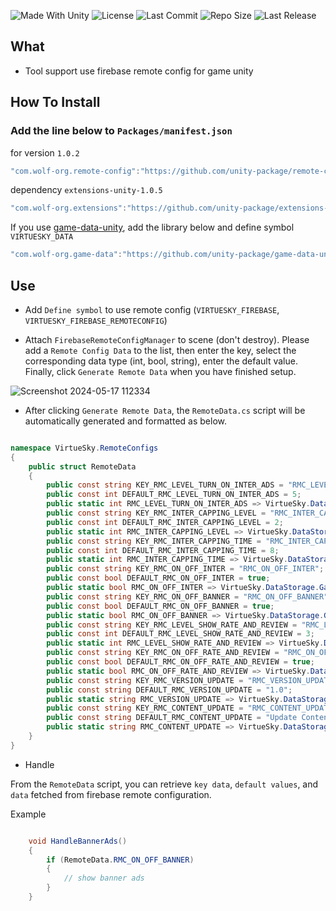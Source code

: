 <p align="left">
  <a>
    <img alt="Made With Unity" src="https://img.shields.io/badge/made%20with-Unity-57b9d3.svg?logo=Unity">
  </a>
  <a>
    <img alt="License" src="https://img.shields.io/github/license/unity-package/remote-config-manager-unity?logo=github">
  </a>
  <a>
    <img alt="Last Commit" src="https://img.shields.io/github/last-commit/unity-package/remote-config-manager-unity?logo=Mapbox&color=orange">
  </a>
  <a>
    <img alt="Repo Size" src="https://img.shields.io/github/repo-size/unity-package/remote-config-manager-unity?logo=VirtualBox">
  </a>
  <a>
    <img alt="Last Release" src="https://img.shields.io/github/v/release/unity-package/remote-config-manager-unity?include_prereleases&logo=Dropbox&color=yellow">
  </a>
</p>

## What
- Tool support use firebase remote config for game unity
## How To Install

### Add the line below to `Packages/manifest.json`

for version `1.0.2`
```csharp
"com.wolf-org.remote-config":"https://github.com/unity-package/remote-config-manager-unity.git#1.0.2",
```
dependency `extensions-unity-1.0.5`
```csharp
"com.wolf-org.extensions":"https://github.com/unity-package/extensions-unity.git#1.0.5",
```
If you use [game-data-unity](https://github.com/wolf-package/game-data-unity), add the library below and define symbol `VIRTUESKY_DATA`
```csharp
"com.wolf-org.game-data":"https://github.com/unity-package/game-data-unity.git#1.0.2",
```

## Use

- Add `Define symbol` to use remote config  (`VIRTUESKY_FIREBASE`, `VIRTUESKY_FIREBASE_REMOTECONFIG`)

- Attach `FirebaseRemoteConfigManager` to scene (don't destroy). Please add a `Remote Config Data` to the list, then enter the key, select the corresponding data type (int, bool, string), enter the default value. Finally, click `Generate Remote Data` when you have finished setup.

![Screenshot 2024-05-17 112334](https://github.com/wolf-package/unity-common/assets/102142404/728f0c8e-f604-4153-acea-63feac00ab52)

- After clicking `Generate Remote Data`, the `RemoteData.cs` script will be automatically generated and formatted as below.

```csharp

namespace VirtueSky.RemoteConfigs
{
	public struct RemoteData
	{
		public const string KEY_RMC_LEVEL_TURN_ON_INTER_ADS = "RMC_LEVEL_TURN_ON_INTER_ADS";
		public const int DEFAULT_RMC_LEVEL_TURN_ON_INTER_ADS = 5;
		public static int RMC_LEVEL_TURN_ON_INTER_ADS => VirtueSky.DataStorage.GameData.Get(KEY_RMC_LEVEL_TURN_ON_INTER_ADS, DEFAULT_RMC_LEVEL_TURN_ON_INTER_ADS);
		public const string KEY_RMC_INTER_CAPPING_LEVEL = "RMC_INTER_CAPPING_LEVEL";
		public const int DEFAULT_RMC_INTER_CAPPING_LEVEL = 2;
		public static int RMC_INTER_CAPPING_LEVEL => VirtueSky.DataStorage.GameData.Get(KEY_RMC_INTER_CAPPING_LEVEL, DEFAULT_RMC_INTER_CAPPING_LEVEL);
		public const string KEY_RMC_INTER_CAPPING_TIME = "RMC_INTER_CAPPING_TIME";
		public const int DEFAULT_RMC_INTER_CAPPING_TIME = 8;
		public static int RMC_INTER_CAPPING_TIME => VirtueSky.DataStorage.GameData.Get(KEY_RMC_INTER_CAPPING_TIME, DEFAULT_RMC_INTER_CAPPING_TIME);
		public const string KEY_RMC_ON_OFF_INTER = "RMC_ON_OFF_INTER";
		public const bool DEFAULT_RMC_ON_OFF_INTER = true;
		public static bool RMC_ON_OFF_INTER => VirtueSky.DataStorage.GameData.Get(KEY_RMC_ON_OFF_INTER, DEFAULT_RMC_ON_OFF_INTER);
		public const string KEY_RMC_ON_OFF_BANNER = "RMC_ON_OFF_BANNER";
		public const bool DEFAULT_RMC_ON_OFF_BANNER = true;
		public static bool RMC_ON_OFF_BANNER => VirtueSky.DataStorage.GameData.Get(KEY_RMC_ON_OFF_BANNER, DEFAULT_RMC_ON_OFF_BANNER);
		public const string KEY_RMC_LEVEL_SHOW_RATE_AND_REVIEW = "RMC_LEVEL_SHOW_RATE_AND_REVIEW";
		public const int DEFAULT_RMC_LEVEL_SHOW_RATE_AND_REVIEW = 3;
		public static int RMC_LEVEL_SHOW_RATE_AND_REVIEW => VirtueSky.DataStorage.GameData.Get(KEY_RMC_LEVEL_SHOW_RATE_AND_REVIEW, DEFAULT_RMC_LEVEL_SHOW_RATE_AND_REVIEW);
		public const string KEY_RMC_ON_OFF_RATE_AND_REVIEW = "RMC_ON_OFF_RATE_AND_REVIEW";
		public const bool DEFAULT_RMC_ON_OFF_RATE_AND_REVIEW = true;
		public static bool RMC_ON_OFF_RATE_AND_REVIEW => VirtueSky.DataStorage.GameData.Get(KEY_RMC_ON_OFF_RATE_AND_REVIEW, DEFAULT_RMC_ON_OFF_RATE_AND_REVIEW);
		public const string KEY_RMC_VERSION_UPDATE = "RMC_VERSION_UPDATE";
		public const string DEFAULT_RMC_VERSION_UPDATE = "1.0";
		public static string RMC_VERSION_UPDATE => VirtueSky.DataStorage.GameData.Get(KEY_RMC_VERSION_UPDATE, DEFAULT_RMC_VERSION_UPDATE);
		public const string KEY_RMC_CONTENT_UPDATE = "RMC_CONTENT_UPDATE";
		public const string DEFAULT_RMC_CONTENT_UPDATE = "Update Content";
		public static string RMC_CONTENT_UPDATE => VirtueSky.DataStorage.GameData.Get(KEY_RMC_CONTENT_UPDATE, DEFAULT_RMC_CONTENT_UPDATE);
	}
}

```

- Handle

From the `RemoteData` script, you can retrieve `key data`, `default values`, and `data` fetched from firebase remote configuration.

Example

```csharp

    void HandleBannerAds()
    {
        if (RemoteData.RMC_ON_OFF_BANNER)
        {
            // show banner ads
        }
    }

```
